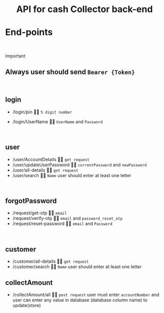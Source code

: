 <h1 align="center"> API for cash Collector back-end </h1>

# End-points

<br>

> [!IMPORTANT]
> ## Always user should send `Bearer {Token}`

<br>

## login
- /login/pin 🙇‍♂️ `5 digit number`
- /login/UserName 🙇‍♂️ `UserName`  and `Password`

  <br>

## user
- /user/AccountDetails 🙇‍♂️ `get request`
- /user/updateUserPassword 🙇‍♂️ `currentPassword` and `newPassword`
- /user/all-details 🙇‍♂️ `get request`
- /user/search 🙇‍♂️ `Name` user should enter at least one letter

<br>

## forgotPassword
- /request/get-otp 🙇‍♂️ `email`
- /request/verify-otp 🙇‍♂️ `email` and `password_reset_otp`
- /request/reset-password 🙇‍♂️ `email` and `Password`

<br>

## customer
- /customer/all-details 🙇‍♂️ `get request`
- /customer/search 🙇‍♂️ `Name` user should enter at least one letter

## collectAmount
- /collectAmount/all 🙇‍♂️ `post request` user must enter `accountNumber` and user can enter any value in database (database column name) to update(store)

